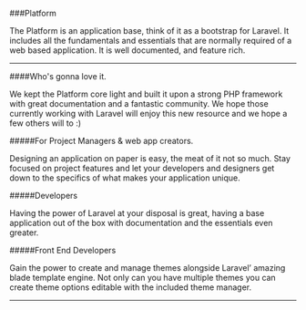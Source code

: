 ###Platform

The Platform is an application base, think of it as a bootstrap for Laravel. It includes all the fundamentals and essentials that are normally required of a web based application. It is well documented, and feature rich.

----------

####Who's gonna love it.

We kept the Platform core light and built it upon a strong PHP framework with great documentation and a fantastic community. We hope those currently working with Laravel will enjoy this new resource and we hope a few others will to :)

#####For Project Managers & web app creators.

Designing an application on paper is easy, the meat of it not so much. Stay focused on project features and let your developers and designers get down to the specifics of what makes your application unique.

#####Developers

Having the power of Laravel at your disposal is great, having a base application out of the box with documentation and the essentials even greater.

#####Front End Developers

Gain the power to create and manage themes alongside Laravel’ amazing blade template engine. Not only can you have multiple themes you can create theme options editable with the included theme manager.

----------
